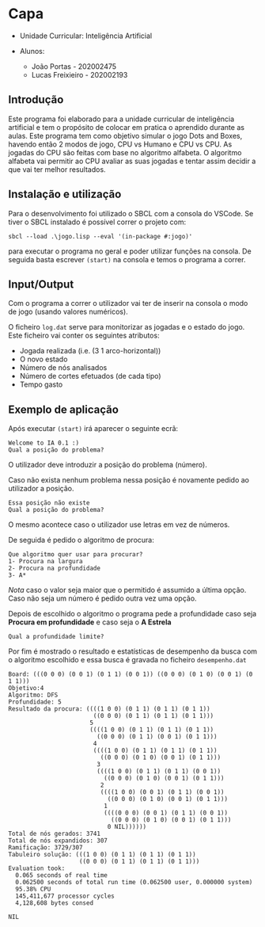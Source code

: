 # Capa

* Unidade Curricular: Inteligência Artificial
* Alunos:

  * João Portas - 202002475
  * Lucas Freixieiro - 202002193

## Introdução

Este programa foi elaborado para a unidade curricular de inteligência artificial e tem o propósito de colocar em pratica o aprendido durante as aulas.
Este programa tem como objetivo simular o jogo Dots and Boxes, havendo então 2 modos de jogo, CPU vs Humano e CPU vs CPU.
As jogadas do CPU são feitas com base no algoritmo alfabeta.
O algoritmo alfabeta vai permitir ao CPU avaliar as suas jogadas e tentar assim decidir a que vai ter melhor resultados.

## Instalação e utilização

Para o desenvolvimento foi utilizado o SBCL com a consola do VSCode.
Se tiver o SBCL instalado é possível correr o projeto com:

```console
sbcl --load .\jogo.lisp --eval '(in-package #:jogo)'
```

para executar o programa no geral e poder utilizar funções na consola.
De seguida basta escrever `(start)` na consola e temos o programa a correr.

## Input/Output

Com o programa a correr o utilizador vai ter de inserir na consola o modo de jogo (usando valores numéricos).

O ficheiro `log.dat` serve para monitorizar as jogadas e o estado do jogo.
Este ficheiro vai conter os seguintes atributos:
 - Jogada realizada (i.e. (3 1 arco-horizontal))
 - O novo estado
 - Número de nós analisados
 - Número de cortes efetuados (de cada tipo)
 - Tempo gasto

## Exemplo de aplicação

Após executar `(start)` irá aparecer o seguinte ecrã:

```console
Welcome to IA 0.1 :)
Qual a posição do problema?
```

O utilizador deve introduzir a posição do problema (número).

Caso não exista nenhum problema nessa posição é novamente pedido ao utilizador a posição.

```console
Essa posição não existe
Qual a posição do problema?
```

O mesmo acontece caso o utilizador use letras em vez de números.

De seguida é pedido o algoritmo de procura:

```console
Que algoritmo quer usar para procurar? 
1- Procura na largura
2- Procura na profundidade
3- A*
```

*Nota* caso o valor seja maior que o permitido é assumido a última opção. Caso não seja um número é pedido outra vez uma opção.

Depois de escolhido o algoritmo o programa pede a profundidade caso seja **Procura em profundidade** e caso seja o **A Estrela**

```console
Qual a profundidade limite?
```

Por fim é mostrado o resultado e estatísticas de desempenho da busca com o algoritmo escolhido e essa busca é gravada no ficheiro `desempenho.dat`

```console
Board: (((0 0 0) (0 0 1) (0 1 1) (0 0 1)) ((0 0 0) (0 1 0) (0 0 1) (0 1 1)))
Objetivo:4
Algoritmo: DFS
Profundidade: 5
Resultado da procura: ((((1 0 0) (0 1 1) (0 1 1) (0 1 1))
                        ((0 0 0) (0 1 1) (0 1 1) (0 1 1)))
                       5
                       ((((1 0 0) (0 1 1) (0 1 1) (0 1 1))
                         ((0 0 0) (0 1 1) (0 0 1) (0 1 1)))
                        4
                        ((((1 0 0) (0 1 1) (0 1 1) (0 1 1))
                          ((0 0 0) (0 1 0) (0 0 1) (0 1 1)))
                         3
                         ((((1 0 0) (0 1 1) (0 1 1) (0 0 1))
                           ((0 0 0) (0 1 0) (0 0 1) (0 1 1)))
                          2
                          ((((1 0 0) (0 0 1) (0 1 1) (0 0 1))
                            ((0 0 0) (0 1 0) (0 0 1) (0 1 1)))
                           1
                           ((((0 0 0) (0 0 1) (0 1 1) (0 0 1))
                             ((0 0 0) (0 1 0) (0 0 1) (0 1 1)))
                            0 NIL))))))
Total de nós gerados: 3741
Total de nós expandidos: 307
Ramificação: 3729/307
Tabuleiro solução: (((1 0 0) (0 1 1) (0 1 1) (0 1 1))
                    ((0 0 0) (0 1 1) (0 1 1) (0 1 1)))
Evaluation took:
  0.065 seconds of real time
  0.062500 seconds of total run time (0.062500 user, 0.000000 system)
  95.38% CPU
  145,411,677 processor cycles
  4,128,608 bytes consed

NIL
```